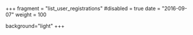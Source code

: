 +++
fragment = "list_user_registrations"
#disabled = true 
date = "2016-09-07"
weight = 100

background="light"
+++
